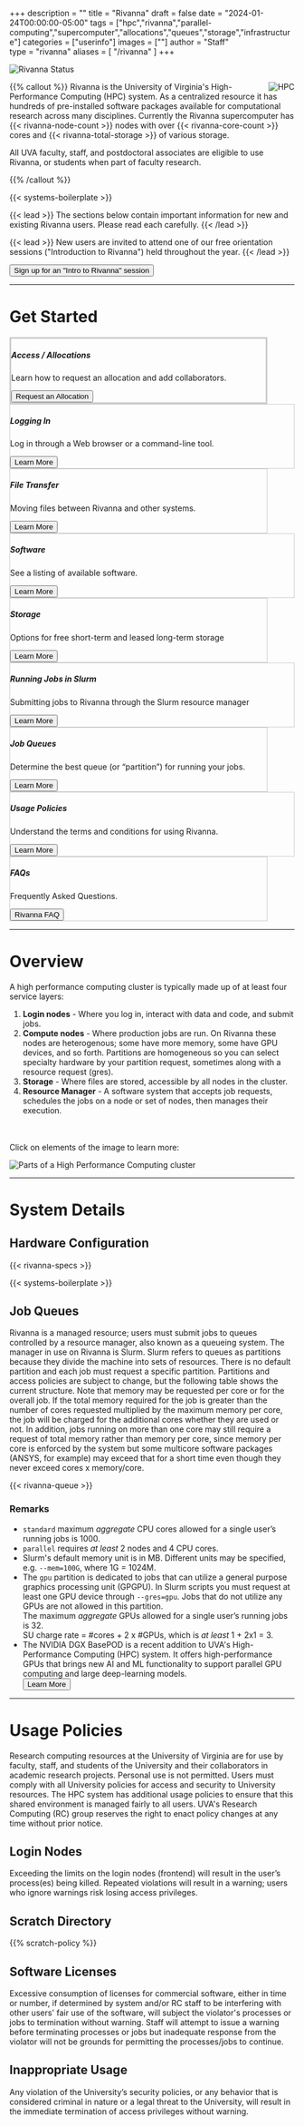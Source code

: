 +++
description = ""
title = "Rivanna"
draft = false
date = "2024-01-24T00:00:00-05:00"
tags = ["hpc","rivanna","parallel-computing","supercomputer","allocations","queues","storage","infrastructure"]
categories = ["userinfo"]
images = [""]
author = "Staff"  
type = "rivanna"
aliases = [ "/rivanna" ]
+++

![Rivanna Status](https://img.shields.io/badge/dynamic/json?color=color&label=Rivanna&query=message&url=https%3A%2F%2Ftja4lfp3da.execute-api.us-east-1.amazonaws.com%2Fapi%2Fbadge%2Frivanna&style=for-the-badge)

{{% callout %}}
<img src="/images/hpc-cluster.jpg" alt="HPC" style="float:right;max-width:35%;margin-left:1rem;" />
Rivanna is the University of Virginia's High-Performance Computing (HPC) system. As a centralized resource it has hundreds of pre-installed software packages available for computational research across many disciplines. Currently the Rivanna supercomputer has {{< rivanna-node-count >}} nodes with over {{< rivanna-core-count >}} cores and {{< rivanna-total-storage >}} of various storage.</p>
All UVA faculty, staff, and postdoctoral associates are eligible to use Rivanna, or students when part of faculty research.</p>
{{% /callout %}}

{{< systems-boilerplate >}}

{{< lead >}}
The sections below contain important information for new and existing Rivanna users. Please read each carefully.
{{< /lead >}}

{{< lead >}}
New users are invited to attend one of our free orientation sessions ("Introduction to Rivanna") held throughout the year.
{{< /lead >}}

<div>
<a href={{% intro-rivanna-request %}}><button  class="btn btn-primary btn-md">Sign up for an "Intro to Rivanna" session</button></a>
</div>

- - -

# Get Started

<div class="card-group">
  <div class="card image-shadow col-md-5 p-3 mb-5 rounded" style="margin-right:3rem;border:solid 3px #ccc;">
    <div class="card-body">
      <h5 class="card-title">Access / Allocations</h5>
      <p class="card-text">Learn how to request an allocation and add collaborators.</p>
      <a href="/userinfo/rivanna/allocations/"><button class="btn btn-primary">Request an Allocation</button></a>
    </div>
  </div>
  <div class="card image-shadow col-md-5 p-3 mb-5 bg-white rounded" style="border:solid 1px #ccc;"">
    <div class="card-body">
      <h5 class="card-title">Logging In</h5>
      <p class="card-text">Log in through a Web browser or a command-line tool.</p>
      <a href="/userinfo/rivanna/login/"><button class="btn btn-warning">Learn More</button></a>
    </div>
  </div>
</div>

<div class="card-group">
  <div class="card image-shadow col-md-5 p-3 mb-5 bg-white rounded" style="margin-right:3rem;border:solid 1px #ccc;"">
    <div class="card-body">
      <h5 class="card-title">File Transfer</h5>
      <p class="card-text">Moving files between Rivanna and other systems.</p>
      <a href="/userinfo/data-transfer/"><button class="btn btn-warning">Learn More</button></a>
    </div>
  </div>
  <div class="card image-shadow col-md-5 p-3 mb-5 bg-white rounded" style="border:solid 1px #ccc;"">
    <div class="card-body">
      <h5 class="card-title">Software</h5>
      <p class="card-text">See a listing of available software.</p>
      <a href="/userinfo/rivanna/software/overview/"><button class="btn btn-warning">Learn More</button></a>
    </div>
  </div>
</div>

<div class="card-group">
  <div class="card image-shadow col-md-5 p-3 mb-5 bg-white rounded" style="margin-right:3rem;border:solid 1px #ccc;"">
    <div class="card-body">
      <h5 class="card-title">Storage</h5>
      <p class="card-text">Options for free short-term and leased long-term storage</p>
      <a href="/userinfo/rivanna/storage/"><button class="btn btn-warning">Learn More</button></a>
    </div>
  </div>
  <div class="card image-shadow col-md-5 p-3 mb-5 bg-white rounded" style="border:solid 1px #ccc;"">
    <div class="card-body">
      <h5 class="card-title">Running Jobs in Slurm</h5>
      <p class="card-text">Submitting jobs to Rivanna through the Slurm resource manager</p>
      <a href="/userinfo/rivanna/slurm/"><button class="btn btn-warning">Learn More</button></a>
    </div>
  </div>
</div>

<div class="card-group">
  <div class="card image-shadow col-md-5 p-3 mb-5 bg-white rounded" style="margin-right:3rem;border:solid 1px #ccc;">
    <div class="card-body">
      <h5 class="card-title">Job Queues</h5>
      <p class="card-text">Determine the best queue (or “partition”) for running your jobs.</p>
      <a href="#job-queues"><button class="btn btn-warning">Learn More</button></a>
    </div>
  </div>
  <div class="card image-shadow col-md-5 p-3 mb-5 bg-white rounded" style="border:solid 1px #ccc;">
    <div class="card-body">
      <h5 class="card-title">Usage Policies</h5>
      <p class="card-text">Understand the terms and conditions for using Rivanna.</p>
      <a href="/userinfo/rivanna/overview/#usage-policies"><button class="btn btn-warning">Learn More</button></a>
    </div>
  </div>
</div>

<div class="card-group">
  <div class="card image-shadow col-md-5 p-3 mb-5 bg-white rounded" style="margin-right:3rem;border:solid 1px #ccc;">
    <div class="card-body">
      <h5 class="card-title">FAQs</h5>
      <p class="card-text">Frequently Asked Questions.</p>
      <a href="/userinfo/faq/rivanna-faq"><button class="btn btn-warning">Rivanna FAQ</button></a>
    </div>
  </div>
</div>

- - -

# Overview

A high performance computing cluster is typically made up of at least four service layers:

1. **Login nodes** - Where you log in, interact with data and code, and submit jobs.
2. **Compute nodes** - Where production jobs are run. On Rivanna these nodes are heterogenous; some have more memory, some have GPU devices, and so forth. Partitions are homogeneous so you can select specialty hardware by your partition request, sometimes along with a resource request (gres).
3. **Storage** - Where files are stored, accessible by all nodes in the cluster.
4. **Resource Manager** - A software system that accepts job requests, schedules the jobs on a node or set of nodes, then manages their execution.

<p style="margin-top:3rem;">Click on elements of the image to learn more:</p>
<img src="/images/hpc-overview.png" alt="Parts of a High Performance Computing cluster" style="margin-top:0rem;display:block;" class="hpc-overview" usemap="#hpc_map" data-bg_fill="rgba(244,124,67,0.5)" />
<map name="hpc_map">
  <area id="login-nodes" alt="Login Nodes" title="Login Nodes" href="/userinfo/rivanna/login/" shape="rect" coords="243,37,555,100" style="outline:none;" class="hpchover" />
  <area id="compute-nodes" alt="Compute Node" title="Compute Node" href="/userinfo/rivanna/overview/#job-queues" shape="rect" coords="38,150,700,390" style="outline:none;" class="hpchover" />
  <area id="storage" alt="Storage" title="Storage" href="/userinfo/rivanna/storage/" shape="rect" coords="70,440,700,580" style="outline:none;" class="hpchover" />
  <area id="resource-manager" alt="Resource Manager" title="Resource Manager" href="/userinfo/rivanna/slurm/" shape="rect" coords="500,38,650,138" style="outline:none;" class="hpchover" />
</map>


- - -

# System Details

## Hardware Configuration

{{< rivanna-specs >}}

{{< systems-boilerplate >}}

## Job Queues

Rivanna is a managed resource; users must submit jobs to queues controlled by a resource manager, also known as a queueing system.  The manager in use on Rivanna is Slurm.  Slurm refers to queues as partitions because they divide the machine into sets of resources.  There is no default partition and each job must request a specific partition.  Partitions and access policies are subject to change, but the following table shows the current structure.  Note that memory may be requested per core or for the overall job.  If the total memory required for the job is greater than the number of cores requested multiplied by the maximum memory per core, the job will be charged for the additional cores whether they are used or not.  In addition, jobs running on more than one core may still require a request of total memory rather than memory per core, since memory per core is enforced by the system but some multicore software packages (ANSYS, for example) may exceed that for a short time even though they never exceed cores x memory/core.

{{< rivanna-queue >}}

### Remarks

- `standard` maximum *aggregate* CPU cores allowed for a single user’s running jobs is 1000.
- `parallel` requires *at least* 2 nodes and 4 CPU cores.
- Slurm's default memory unit is in MB. Different units may be specified, e.g. `--mem=100G`, where 1G = 1024M.
- The `gpu` partition is dedicated to jobs that can utilize a general purpose graphics processing unit (GPGPU). In Slurm scripts you must request at least one GPU device through `--gres=gpu`. Jobs that do not utilize any GPUs are not allowed in this partition.  
The maximum *aggregate* GPUs allowed for a single user’s running jobs is 32.  
SU charge rate = #cores + 2 x #GPUs, which is *at least* 1 + 2x1 = 3.
- The NVIDIA DGX BasePOD is a recent addition to UVA's High-Performance Computing (HPC) system. It offers high-performance GPUs that brings new AI and ML functionality to support parallel GPU computing and large deep-learning models.  
<a href="/userinfo/rivanna/basepod"><button class="btn btn-success">Learn More</button></a> &nbsp;&nbsp;

- - -

# Usage Policies

Research computing resources at the University of Virginia are for use by faculty, staff, and students of the University and their collaborators in academic research projects.  Personal use is not permitted.  Users must comply with all University policies for access and security to University resources.  The HPC system has additional usage policies to ensure that this shared environment is managed fairly to all users. UVA's Research Computing (RC) group reserves the right to enact policy changes at any time without prior notice.

## Login Nodes

Exceeding the limits on the login nodes (frontend) will result in the user’s process(es) being killed. Repeated violations will result in a warning; users who ignore warnings risk losing access privileges.

## Scratch Directory

{{% scratch-policy %}}

## Software Licenses

Excessive consumption of licenses for commercial software, either in time or number, if determined by system and/or RC staff to be interfering with other users' fair use of the software, will subject the violator's processes or jobs to termination without warning.  Staff will attempt to issue a warning before terminating processes or jobs but inadequate response from the violator will not be grounds for permitting the processes/jobs to continue.

## Inappropriate Usage

Any violation of the University’s security policies, or any behavior that is considered criminal in nature or a legal threat to the University, will result in the immediate termination of access privileges without warning.

<br clear=all />

<script>
if (window.location.search == '?showHardware') {
  $('#collapseOne').addClass('show');
}
</script>
